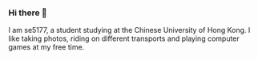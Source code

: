 ### Hi there 👋

I am se5177, a student studying at the Chinese University of Hong Kong. I like taking photos, riding on different transports and playing computer games at my free time.

